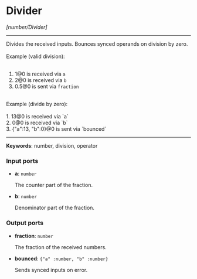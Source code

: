 # Divider

_[number/Divider]_

---

Divides the received inputs. Bounces synced operands on division by zero.<br>
<br>
Example (valid division):<br>
<br>
1. 1@0 is received via `a`<br>
2. 2@0 is received via `b`<br>
3. 0.5@0 is sent via `fraction`<br>
<br>
Example (divide by zero):<br>
<br>
1. 13@0 is received via `a`<br>
2. 0@0 is received via `b`<br>
3. {"a":13, "b":0}@0 is sent via `bounced`<br>

---

__Keywords__: number, division, operator

### Input ports

* __a__: ` number `


    The counter part of the fraction.<br>


* __b__: ` number `


    Denominator part of the fraction.<br>

### Output ports

* __fraction__: ` number `


    The fraction of the received numbers.<br>


* __bounced__: ` {"a" :number, "b" :number} `


    Sends synced inputs on error.<br>

